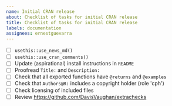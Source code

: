 ```yaml
---
name: Initial CRAN release
about: Checklist of tasks for initial CRAN release
title: Checklist of tasks for initial CRAN release
labels: documentation
assignees: ernestguevarra
---
```


* [ ] `usethis::use_news_md()`
* [ ] `usethis::use_cran_comments()`
* [ ] Update (aspirational) install instructions in `README`
* [ ] Proofread `Title:` and `Description:`
* [ ] Check that all exported functions have `@returns` and `@examples`
* [ ] Check that `Authors@R:` includes a copyright holder (role 'cph')
* [ ] Check licensing of included files
* [ ] Review https://github.com/DavisVaughan/extrachecks
